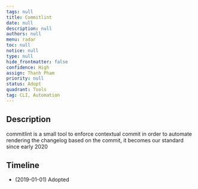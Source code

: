 ```yaml
---
tags: null
title: Commitlint
date: null
description: null
authors: null
menu: radar
toc: null
notice: null
type: null
hide_frontmatter: false
confidence: High
assign: Thanh Pham
priority: null
status: Adopt
quadrant: Tools
tag: CLI, Automation
---
```


## Description

commitlint is a small tool to enforce contextual commit in order to automate rendering the changelog based on the commit, it becomes our standard since early 2020

## Timeline

* (2019-01-01) Adopted
